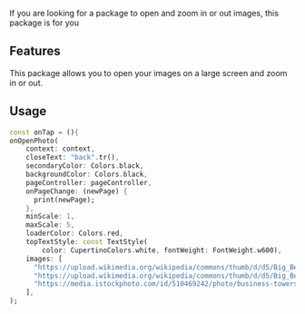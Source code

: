 <!--
This README describes the package. If you publish this package to pub.dev,
this README's contents appear on the landing page for your package.

For information about how to write a good package README, see the guide for
[writing package pages](https://dart.dev/tools/pub/writing-package-pages).

For general information about developing packages, see the Dart guide for
[creating packages](https://dart.dev/guides/libraries/create-packages)
and the Flutter guide for
[developing packages and plugins](https://flutter.dev/to/develop-packages).
-->


If you are looking for a package to open and zoom in or out images, this package is for you

## Features

This package allows you to open your images on a large screen and zoom in or out.


## Usage

```dart
const onTap = (){
onOpenPhoto(
    context: context,
    closeText: "back".tr(),
    secondaryColor: Colors.black,
    backgroundColor: Colors.black,
    pageController: pageController,
    onPageChange: (newPage) {
      print(newPage);
    },
    minScale: 1,
    maxScale: 5,
    loaderColor: Colors.red,
    topTextStyle: const TextStyle(
        color: CupertinoColors.white, fontWeight: FontWeight.w600),
    images: [
      "https://upload.wikimedia.org/wikipedia/commons/thumb/d/d5/Big_Ben_2007-1.jpg/1200px-Big_Ben_2007-1.jpg",
      "https://upload.wikimedia.org/wikipedia/commons/thumb/d/d5/Big_Ben_2007-1.jpg/1200px-Big_Ben_2007-1.jpg",
      "https://media.istockphoto.com/id/510469242/photo/business-towers.jpg?b=1&s=612x612&w=0&k=20&c=4rJMUURzWnASVu2HTg6C25_jz0ktq3NzAcq5NKuIExE="
    ],
);
```
